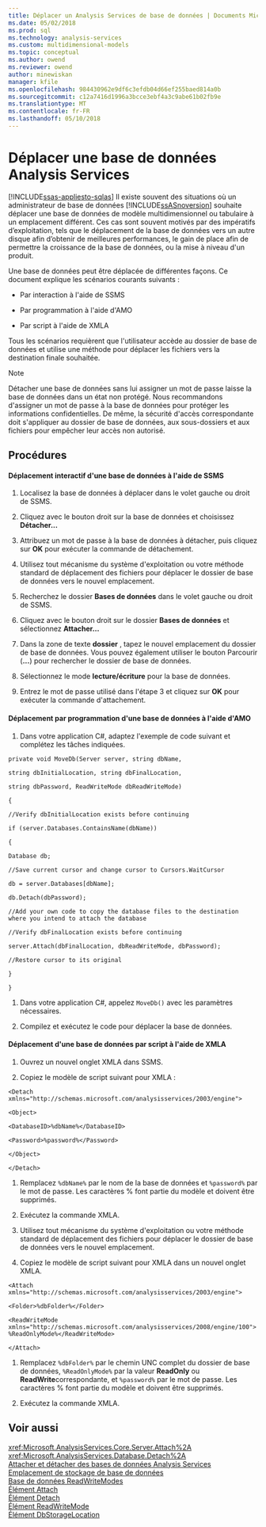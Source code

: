 ```yaml
---
title: Déplacer un Analysis Services de base de données | Documents Microsoft
ms.date: 05/02/2018
ms.prod: sql
ms.technology: analysis-services
ms.custom: multidimensional-models
ms.topic: conceptual
ms.author: owend
ms.reviewer: owend
author: minewiskan
manager: kfile
ms.openlocfilehash: 984430962e9df6c3efdb04d66ef255baed814a0b
ms.sourcegitcommit: c12a7416d1996a3bcce3ebf4a3c9abe61b02fb9e
ms.translationtype: MT
ms.contentlocale: fr-FR
ms.lasthandoff: 05/10/2018
---
```

# <a name="move-an-analysis-services-database"></a>Déplacer une base de données Analysis Services
[!INCLUDE[ssas-appliesto-sqlas](../../includes/ssas-appliesto-sqlas.md)]
  Il existe souvent des situations où un administrateur de base de données [!INCLUDE[ssASnoversion](../../includes/ssasnoversion-md.md)] souhaite déplacer une base de données de modèle multidimensionnel ou tabulaire à un emplacement différent. Ces cas sont souvent motivés par des impératifs d’exploitation, tels que le déplacement de la base de données vers un autre disque afin d’obtenir de meilleures performances, le gain de place afin de permettre la croissance de la base de données, ou la mise à niveau d'un produit.  
  
 Une base de données peut être déplacée de différentes façons. Ce document explique les scénarios courants suivants :  
  
-   Par interaction à l'aide de SSMS  
  
-   Par programmation à l'aide d'AMO  
  
-   Par script à l'aide de XMLA  
  
 Tous les scénarios requièrent que l'utilisateur accède au dossier de base de données et utilise une méthode pour déplacer les fichiers vers la destination finale souhaitée.  
  
> [!NOTE]  
>  Détacher une base de données sans lui assigner un mot de passe laisse la base de données dans un état non protégé. Nous recommandons d'assigner un mot de passe à la base de données pour protéger les informations confidentielles. De même, la sécurité d'accès correspondante doit s'appliquer au dossier de base de données, aux sous-dossiers et aux fichiers pour empêcher leur accès non autorisé.  
  
## <a name="procedures"></a>Procédures  
  
#### <a name="moving-a-database-interactively-using-ssms"></a>Déplacement interactif d'une base de données à l'aide de SSMS  
  
1.  Localisez la base de données à déplacer dans le volet gauche ou droit de SSMS.  
  
2.  Cliquez avec le bouton droit sur la base de données et choisissez **Détacher...**  
  
3.  Attribuez un mot de passe à la base de données à détacher, puis cliquez sur **OK** pour exécuter la commande de détachement.  
  
4.  Utilisez tout mécanisme du système d'exploitation ou votre méthode standard de déplacement des fichiers pour déplacer le dossier de base de données vers le nouvel emplacement.  
  
5.  Recherchez le dossier **Bases de données** dans le volet gauche ou droit de SSMS.  
  
6.  Cliquez avec le bouton droit sur le dossier **Bases de données** et sélectionnez **Attacher...**  
  
7.  Dans la zone de texte **dossier** , tapez le nouvel emplacement du dossier de base de données. Vous pouvez également utiliser le bouton Parcourir (**...**) pour rechercher le dossier de base de données.  
  
8.  Sélectionnez le mode **lecture/écriture** pour la base de données.  
  
9. Entrez le mot de passe utilisé dans l'étape 3 et cliquez sur **OK** pour exécuter la commande d'attachement.  
  
#### <a name="moving-a-database-programmatically-using-amo"></a>Déplacement par programmation d'une base de données à l'aide d'AMO  
  
1.  Dans votre application C#, adaptez l'exemple de code suivant et complétez les tâches indiquées.  
  
 `private void MoveDb(Server server, string dbName,`  
  
 `string dbInitialLocation, string dbFinalLocation,`  
  
 `string dbPassword, ReadWriteMode dbReadWriteMode)`  
  
 `{`  
  
 `//Verify dbInitialLocation exists before continuing`  
  
 `if (server.Databases.ContainsName(dbName))`  
  
 `{`  
  
 `Database db;`  
  
 `//Save current cursor and change cursor to Cursors.WaitCursor`  
  
 `db = server.Databases[dbName];`  
  
 `db.Detach(dbPassword);`  
  
 `//Add your own code to copy the database files to the destination where you intend to attach the database`  
  
 `//Verify dbFinalLocation exists before continuing`  
  
 `server.Attach(dbFinalLocation, dbReadWriteMode, dbPassword);`  
  
 `//Restore cursor to its original`  
  
 `}`  
  
 `}`  
  
1.  Dans votre application C#, appelez `MoveDb()` avec les paramètres nécessaires.  
  
2.  Compilez et exécutez le code pour déplacer la base de données.  
  
#### <a name="moving-a-database-by-script-using-xmla"></a>Déplacement d'une base de données par script à l'aide de XMLA  
  
1.  Ouvrez un nouvel onglet XMLA dans SSMS.  
  
2.  Copiez le modèle de script suivant pour XMLA :  
  
 `<Detach xmlns="http://schemas.microsoft.com/analysisservices/2003/engine">`  
  
 `<Object>`  
  
 `<DatabaseID>%dbName%</DatabaseID>`  
  
 `<Password>%password%</Password>`  
  
 `</Object>`  
  
 `</Detach>`  
  
1.  Remplacez `%dbName%` par le nom de la base de données et `%password%` par le mot de passe. Les caractères % font partie du modèle et doivent être supprimés.  
  
2.  Exécutez la commande XMLA.  
  
3.  Utilisez tout mécanisme du système d'exploitation ou votre méthode standard de déplacement des fichiers pour déplacer le dossier de base de données vers le nouvel emplacement.  
  
4.  Copiez le modèle de script suivant pour XMLA dans un nouvel onglet XMLA.  
  
 `<Attach xmlns="http://schemas.microsoft.com/analysisservices/2003/engine">`  
  
 `<Folder>%dbFolder%</Folder>`  
  
 `<ReadWriteMode xmlns="http://schemas.microsoft.com/analysisservices/2008/engine/100">%ReadOnlyMode%</ReadWriteMode>`  
  
 `</Attach>`  
  
1.  Remplacez `%dbFolder%` par le chemin UNC complet du dossier de base de données, `%ReadOnlyMode%` par la valeur **ReadOnly** ou **ReadWrite**correspondante, et `%password%` par le mot de passe. Les caractères % font partie du modèle et doivent être supprimés.  
  
2.  Exécutez la commande XMLA.  
  
## <a name="see-also"></a>Voir aussi  
 <xref:Microsoft.AnalysisServices.Core.Server.Attach%2A>   
 <xref:Microsoft.AnalysisServices.Database.Detach%2A>   
 [Attacher et détacher des bases de données Analysis Services](../../analysis-services/multidimensional-models/attach-and-detach-analysis-services-databases.md)   
 [Emplacement de stockage de base de données](../../analysis-services/multidimensional-models/database-storage-location.md)   
 [Base de données ReadWriteModes](../../analysis-services/multidimensional-models/database-readwritemodes.md)   
 [Élément Attach](../../analysis-services/xmla/xml-elements-commands/attach-element.md)   
 [Élément Detach](../../analysis-services/xmla/xml-elements-commands/detach-element.md)   
 [Élément ReadWriteMode](../../analysis-services/xmla/xml-elements-properties/readwritemode-element.md)   
 [Élément DbStorageLocation](../../analysis-services/xmla/xml-elements-properties/dbstoragelocation-element.md)  
  
  
